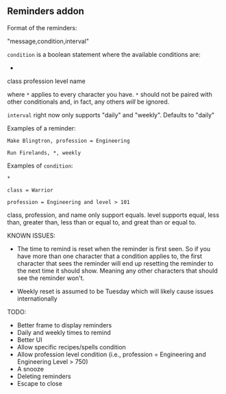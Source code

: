 ## Reminders addon

Format of the reminders:

"message,condition,interval"

`condition` is a boolean statement where the available conditions are:

*
class
profession
level
name

where `*` applies to every character you have.  `*` should not be paired with other conditionals and, in fact, any others _will_ be ignored.

`interval` right now only supports "daily" and "weekly".  Defaults to "daily"

Examples of a reminder:

    Make Blingtron, profession = Engineering

    Run Firelands, *, weekly

Examples of `condition`:

    *

    class = Warrior

    profession = Engineering and level > 101


class, profession, and name only support equals.  level supports equal, less than, greater than, less than or equal to, and great than or equal to.


KNOWN ISSUES:

* The time to remind is reset when the reminder is first seen.  So if you have more than one character that a condition applies
  to, the first character that sees the reminder will end up resetting the reminder to the next time it should show. Meaning
  any other characters that should see the reminder won't.

* Weekly reset is assumed to be Tuesday which will likely cause issues internationally

TODO:

* Better frame to display reminders
* Daily and weekly times to remind
* Better UI
* Allow specific recipes/spells condition
* Allow profession level condition (i.e., profession = Engineering and Engineering Level > 750)
* A snooze
* Deleting reminders
* Escape to close
